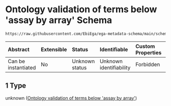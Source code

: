 # Ontology validation of terms below 'assay by array' Schema

```txt
https://raw.githubusercontent.com/EbiEga/ega-metadata-schema/main/schemas/EGA.experiment.json#/properties/assayType/properties/termId/anyOf/1
```



| Abstract            | Extensible | Status         | Identifiable            | Custom Properties | Additional Properties | Access Restrictions | Defined In                                                                           |
| :------------------ | :--------- | :------------- | :---------------------- | :---------------- | :-------------------- | :------------------ | :----------------------------------------------------------------------------------- |
| Can be instantiated | No         | Unknown status | Unknown identifiability | Forbidden         | Allowed               | none                | [EGA.experiment.json\*](../../../schemas/EGA.experiment.json "open original schema") |

## 1 Type

unknown ([Ontology validation of terms below 'assay by array'](ega-1-properties-type-of-used-assay-properties-ontology-constraints-for-this-specific-termid-anyof-ontology-validation-of-terms-below-assay-by-array.md))
